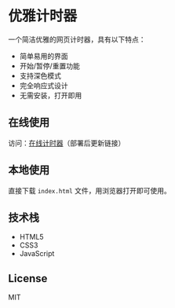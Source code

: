 # 优雅计时器

一个简洁优雅的网页计时器，具有以下特点：

- 简单易用的界面
- 开始/暂停/重置功能
- 支持深色模式
- 完全响应式设计
- 无需安装，打开即用

## 在线使用

访问：[在线计时器](#)（部署后更新链接）

## 本地使用

直接下载 `index.html` 文件，用浏览器打开即可使用。

## 技术栈

- HTML5
- CSS3
- JavaScript

## License

MIT 